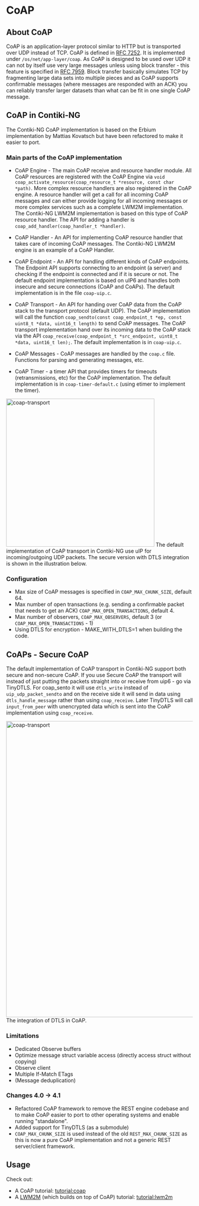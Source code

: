 # CoAP

## About CoAP
CoAP is an application-layer protocol similar to HTTP but is transported over UDP instead of TCP. CoAP is 
defined in [RFC 7252]. It is implemented under `/os/net/app-layer/coap`. As CoAP is designed to be used over UDP it can not by itself use very large messages unless using block  transfer - this feature is specified in [RFC 7959]. Block transfer basically simulates TCP by fragmenting large data sets into multiple pieces and as CoAP supports confirmable messages (where messages are responded with an ACK) you can reliably transfer larger datasets than what can be fit in one single CoAP message. 

## CoAP in Contiki-NG
The Contiki-NG CoAP implementation is based on the Erbium implementation by Mattias Kovatsch but have been refactored to make it easier to port. 

### Main parts of the CoAP implementation
* CoAP Engine - The main CoAP receive and resource handler module. All CoAP resources are registered with the CoAP Engine via `void coap_activate_resource(coap_resource_t *resource, const char *path)`. More complex resource handlers are also registered in the CoAP engine. A resource handler will get a call for all incoming CoAP messages and can either provide logging for all incoming messages or more complex services such as a complete LWM2M implementation. The Contiki-NG LWM2M implementation is based on this type of CoAP resource handler. The API for adding a handler is `coap_add_handler(coap_handler_t *handler)`.

* CoAP Handler - An API for implementing CoAP resource handler that takes care of incoming CoAP messages. The Contiki-NG LWM2M engine is an example of a CoAP Handler.

* CoAP Endpoint - An API for handling different kinds of CoAP endpoints. The Endpoint API supports connecting to an endpoint (a server) and checking if the endpoint is connected and if it is secure or not. The default endpoint implementation is based on uIP6 and handles both insecure and secure connections (CoAP and CoAPs).
The default implementation is in the file `coap-uip.c`.

* CoAP Transport - An API for handing over CoAP data from the CoAP stack to the transport protocol (default UDP). The CoAP implementation will call the function `coap_sendto(const coap_endpoint_t *ep, const uint8_t *data, uint16_t length)` to send CoAP messages.
The CoAP transport implementation hand over its incoming data to the CoAP stack via the API   `coap_receive(coap_endpoint_t *src_endpoint, uint8_t *data, uint16_t len);`. The default implementation is in `coap-uip.c`.

* CoAP Messages - CoAP messages are handled by the `coap.c` file. Functions for parsing and generating messages, etc.

* CoAP Timer - a timer API that provides timers for timeouts (retransmissions, etc) for the CoAP implementation. The default implementation is in `coap-timer-default.c` (using etimer to implement the timer).


<img src="images/coap-transport.png" alt="coap-transport" width="400px">
The default implementation of CoAP transport in Contiki-NG use uIP for incoming/outgoing UDP packets. The secure version with DTLS integration is shown in the illustration below.

### Configuration
* Max size of CoAP messages is specified in `COAP_MAX_CHUNK_SIZE`, default 64.
* Max number of open transactions (e.g. sending a confirmable packet that needs to get an ACK) `COAP_MAX_OPEN_TRANSACTIONS`, default 4.
* Max number of observers, `COAP_MAX_OBSERVERS`, default 3 (or `COAP_MAX_OPEN_TRANSACTIONS` - 1)
* Using DTLS for encryption - MAKE_WITH_DTLS=1 when building the code.

## CoAPs - Secure CoAP
The default implementation of CoAP transport in Contiki-NG support both secure and non-secure CoAP. If you use Secure CoAP the transport will instead of just putting the packets straight into or receive from uip6 - go via TinyDTLS. For coap_sento it will use `dtls_write` instead of `uip_udp_packet_sendto` and on the receive side it will send in data using `dtls_handle_message` rather than using `coap_receive`. Later TinyDTLS will call `input_from_peer` with unencrypted data which is sent into the CoAP implementation using `coap_receive`.

<img src="images/coap-dtls.png" alt="coap-transport" width="800px">
The integration of DTLS in CoAP.

### Limitations
- Dedicated Observe buffers
- Optimize message struct variable access (directly access struct without copying)
- Observe client
- Multiple If-Match ETags
- (Message deduplication)

### Changes 4.0 -> 4.1
- Refactored CoAP framework to remove the REST engine codebase and to make CoAP easier to port to other operating systems and enable running "standalone".
- Added support for TinyDTLS (as a submodule)
- `COAP_MAX_CHUNK_SIZE` is used instead of the old `REST_MAX_CHUNK_SIZE` as this is now a pure CoAP implementation 
and not a generic REST server/client framework.

## Usage

Check out:
* A CoAP tutorial: [tutorial:coap]
* A [LWM2M][doc:lwm2m] (which builds on top of CoAP) tutorial: [tutorial:lwm2m]

[tutorial:coap]:/doc/tutorials/CoAP
[tutorial:lwm2m]:/doc/tutorials/LWM2M-and-IPSO-Objects
[doc:lwm2m]:/doc/programming/LWM2M
[RFC 7252]: https://tools.ietf.org/html/rfc7252
[RFC 7959]: https://tools.ietf.org/html/rfc72959
